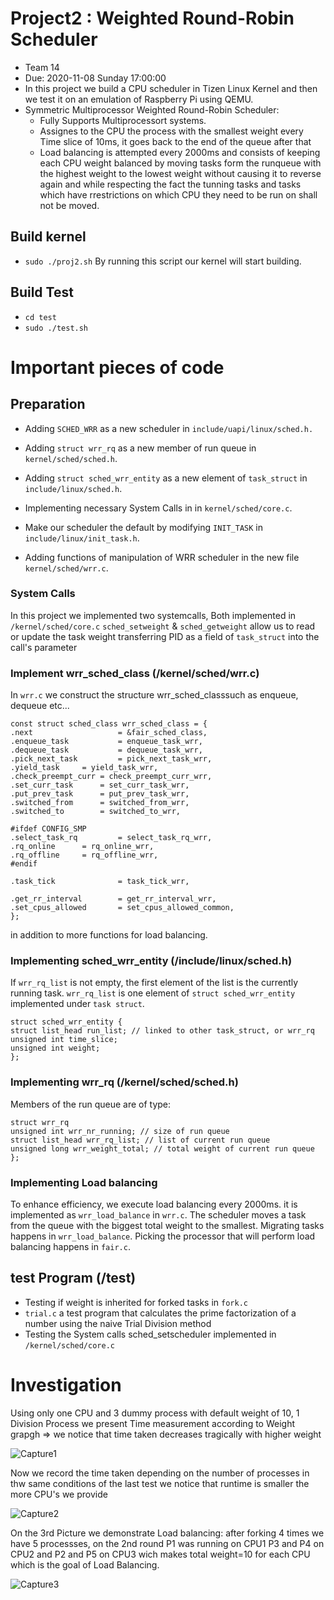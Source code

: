 # Project2 : Weighted Round-Robin Scheduler
- Team 14
- Due: 2020-11-08 Sunday 17:00:00
- In this project we build a CPU scheduler in Tizen Linux Kernel and then we test it on an emulation of Raspberry Pi using QEMU.
- Symmetric Multiprocessor Weighted Round-Robin Scheduler:
    - Fully Supports Multiprocessort systems. 
    - Assignes to the CPU the process with the smallest weight every Time slice of 10ms, it goes back to the end of the queue after that
    - Load balancing is attempted every 2000ms and consists of keeping each CPU weight balanced by moving tasks form the runqueue with the highest weight to the lowest weight without causing it to reverse again and while respecting the fact the tunning tasks and tasks which have rrestrictions on which CPU they need to be run on shall not be moved.

## Build kernel
- ```sudo ./proj2.sh```
  By running this script our kernel will start building.

## Build Test
- ```cd test```
- ```sudo ./test.sh```

# Important pieces of code

## Preparation
- Adding ```SCHED_WRR``` as a new scheduler in ```include/uapi/linux/sched.h.```
- Adding ```struct wrr_rq``` as a new member of run queue in ```kernel/sched/sched.h```.
- Adding ```struct sched_wrr_entity``` as a new element of ```task_struct``` in ```include/linux/sched.h```.
- Implementing necessary System Calls in in ```kernel/sched/core.c```.
- Make our scheduler the default by modifying ```INIT_TASK``` in ```include/linux/init_task.h```.

- Adding functions of manipulation of WRR scheduler in the new file ```kernel/sched/wrr.c```.

### System Calls
In this project we implemented two systemcalls, Both implemented in ```/kernel/sched/core.c```
```sched_setweight``` & ```sched_getweight``` allow us to read or update the task weight transferring PID as a field of ```task_struct``` into the call's parameter

### Implement wrr_sched_class (/kernel/sched/wrr.c)
In ```wrr.c``` we construct the structure wrr_sched_classsuch as enqueue, dequeue etc...<br />

```
const struct sched_class wrr_sched_class = {
.next                   = &fair_sched_class,
.enqueue_task           = enqueue_task_wrr,
.dequeue_task           = dequeue_task_wrr,
.pick_next_task         = pick_next_task_wrr,
.yield_task		= yield_task_wrr,
.check_preempt_curr	= check_preempt_curr_wrr,
.set_curr_task		= set_curr_task_wrr,
.put_prev_task		= put_prev_task_wrr,
.switched_from		= switched_from_wrr,
.switched_to		= switched_to_wrr,

#ifdef CONFIG_SMP
.select_task_rq         = select_task_rq_wrr,
.rq_online		= rq_online_wrr,
.rq_offline		= rq_offline_wrr,
#endif

.task_tick              = task_tick_wrr,

.get_rr_interval        = get_rr_interval_wrr,
.set_cpus_allowed       = set_cpus_allowed_common,	
};
```
in addition to more functions for load balancing.

### Implementing sched_wrr_entity (/include/linux/sched.h)
If ```wrr_rq_list``` is not empty, the first element of the list is the currently running task. ```wrr_rq_list``` is one element of ```struct sched_wrr_entity``` implemented under ```task struct```.

```
struct sched_wrr_entity {
struct list_head run_list; // linked to other task_struct, or wrr_rq
unsigned int time_slice;
unsigned int weight;
};
```

### Implementing wrr_rq (/kernel/sched/sched.h)
Members of the run queue are of type:
```
struct wrr_rq 
unsigned int wrr_nr_running; // size of run queue
struct list_head wrr_rq_list; // list of current run queue
unsigned long wrr_weight_total; // total weight of current run queue
};
```

### Implementing Load balancing 
To enhance efficiency, we execute load balancing every 2000ms. it is implemented as ```wrr_load_balance``` in ```wrr.c```.
The scheduler moves a task from the queue with the biggest total weight to the smallest. Migrating tasks happens in ```wrr_load_balance```. 
Picking the processor that will perform load balancing happens in ```fair.c```.

## test Program (/test)
- Testing if weight is inherited for forked tasks in ```fork.c```
- ```trial.c``` a test program that calculates the prime factorization of a number using the naive Trial Division method
- Testing the System calls sched_setscheduler implemented in ```/kernel/sched/core.c```

# Investigation
Using only one CPU and 3 dummy process with default weight of 10, 1 Division Process
we present Time measurement according to Weight grapgh => we notice that time taken decreases tragically with higher weight

![Capture1](https://user-images.githubusercontent.com/71239705/98446797-8dd5a580-2163-11eb-9973-f38aac3bf211.PNG)

Now we record the time taken depending on the number of processes in thw same conditions of the last test we notice that runtime is smaller the more CPU's we provide

![Capture2](https://user-images.githubusercontent.com/71239705/98446798-8e6e3c00-2163-11eb-925c-6422de1c7f67.PNG)

On the 3rd Picture we demonstrate Load balancing:
after forking 4 times we have 5 processses, on the 2nd round P1 was running on CPU1 P3 and P4 on CPU2 and P2 and P5 on CPU3 wich makes total weight=10 for each CPU which is the goal of Load Balancing. 

![Capture3](https://user-images.githubusercontent.com/71239705/98446799-8f06d280-2163-11eb-8ca7-a1b3c35fa772.PNG)

